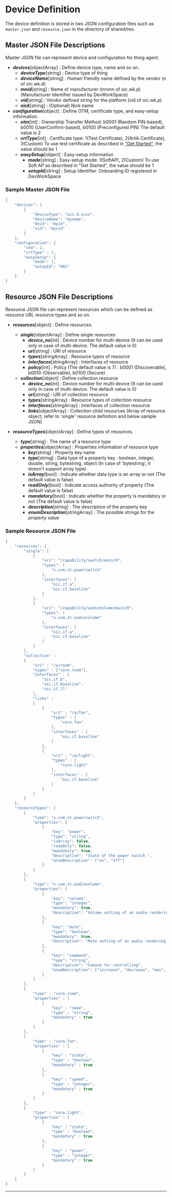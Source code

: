 # Device Definition

The device definition is stored in two JSON configuration files such as `master.json` and `resource.json` in the directory of shared/res.

## Master JSON File Descriptions
Master JSON file can represent device and configuration for thing agent.

* ***devices***[objectArray] : Define device type, name and so on.
  * ***deviceType***[string] : Device type of thing
  * ***deviceName***[string] : Human friendly name defined by the vendor (n of oic.wk.d)
  * ***mnid***[string] : Name of manufacturer (mnmn of oic.wk.p) (Manufacturer Identifier issued by DevWorkSpace)
  * ***vid***[string] : Vendor defined string for the platform (vid of oic.wk.p)
  * ***nick***[string] : (Optional) Nick name
* ***configuration***[object] : Define OTM, certificate type, and easy-setup information.
  * ***otm***[int] : Ownership Transfer Method: b0001 (Random PIN-based), b0010 (UserConfirm-based), b0100 (Preconfigured PIN) The default value is 2
  * ***crtType***[int] : Certificate type: 1(Test Certificate), 2(Artik Certificate), 3(Custom) To use test certificate as described in ["Get Started"](../get-started/overview.md), the value should be 1
  * ***easySetup***[object] : Easy-setup information
    * ***mode***[string] : Easy-setup mode: 1(SoftAP), 2(Custom) To use Soft AP as described in "Get Started", the value should be 1
    * ***setupId***[string] : Setup Identifier. Onboarding ID registered in DevWorkSpace

### Sample Master JSON File
```c
{
	"devices": [
		{
			"deviceType": "oic.d.xxxx",
			"deviceName": "myname",
			"mnid": "myid",
			"vid": "myvid"
		}
	],
	"configuration": {
		"otm": 2,
		"crtType" : 1,
		"easySetup": {
			"mode": 1,
			"setupId": "001"
		}
	}
}
```
## Resource JSON File Descriptions
Resource JSON file can represent resources which can be defined as resource URI, resource types and so on.

* ***resources***[object] : Define resources.
  * ***single***[objectArray] : Define single resources
    * ***device_no***[int] : Device number for multi-device (It can be used only in case of multi-device. The default value is 0)
    * ***uri***[string] : URI of resource
    * ***types***[stringArray] : Resource types of resource
    * ***interfaces***[stringArray] : Interfaces of resource
    * ***policy***[int] : Policy (The default value is 7) : b0001 (Discoverable), b0010 (Observable), b0100 (Secure)
  * ***collection***[object] : Define collection resource
    * ***device_no***[int] : Device number for multi-device (It can be used only in case of multi-device. The default value is 0)
    * ***uri***[string] : URI of collection resource
    * ***types***[stringArray] : Resource types of collection resource
    * ***interfaces***[stringArray] : Interfaces of collection resource
    * ***links***[objectArray] : Collection child resources (Array of resource object, refer to 'single' resource definition and below sample JSON)

* ***resourceTypes***[objectArray] : Define types of resources.
  * ***type***[string] : The name of a resource type
  * ***properties***[objectArray] : Properties information of resource type
    * ***key***[string] : Property key name
    * ***type***[string] : Data type of a property key : boolean, integer, double, string, bytestring, object (In case of 'bytestring', it doesn't support array type)
    * ***isArray***[bool] : Indicate whether data type is an array or not (The default value is false)
    * ***readOnly***[bool] : Indicate access authority of property (The default value is false)
    * ***mandatory***[bool] : Indicate whether the property is mandatory or not (The default value is false)
    * ***description***[string] : The description of the property key
    * ***enumDescription***[stringArray] : The possible strings for the property value

### Sample Resource JSON File
```c
{
	"resources": {
		"single": [
			{
				"uri": "/capability/switch/main/0",
				"types": [
					"x.com.st.powerswitch"
				],
				"interfaces": [
					"oic.if.a",
					"oic.if.baseline"
				]
			},
			{
				"uri": "/capability/audioVolume/main/0",
				"types": [
					"x.com.st.audiovolume"
				],
				"interfaces": [
					"oic.if.a",
					"oic.if.baseline"
				]
			}
		],
		"collection" :
		{
			"uri" : "/a/room",
			"types" : ["core.room"],
			"interfaces" : [
				"oic.if.b",
				"oic.if.baseline",
				"oic.if.ll"
			],
			"links" :
			[
				{
					"uri" : "/a/fan",
					"types" : [
						"core.fan"
					],
					"interfaces" : [
						"oic.if.baseline"
					]
				},
				{
					"uri" : "/a/light",
					"types" : [
						"core.light"
					],
					"interfaces" : [
						"oic.if.baseline"
					]
				}
			]
		}
	},
	"resourceTypes": [
		{
			"type": "x.com.st.powerswitch",
			"properties": [
				{
					"key": "power",
					"type": "string",
					"isArray": false,
					"readOnly": false,
					"mandatory": true,
					"description": "State of the power switch.",
					"enumDescription": ["on", "off"]
				}
			]
		},
		{
			"type": "x.com.st.audiovolume",
			"properties": [
				{
					"key": "volume",
					"type": "integer",
					"mandatory": true,
					"description": "Volume setting of an audio rendering device."
				},
				{
					"key": "mute",
					"type": "boolean",
					"mandatory": true,
					"description": "Mute setting of an audio rendering device"
				},
				{
					"key": "command",
					"type": "string",
					"description": "Comand for controlling",
					"enumDescription": ["increase", "decrease", "max", "min"]
				}
			]
		},
		{
			"type" : "core.room",
			"properties" : [
				{
					"key" : "name",
					"type" : "string",
					"mandatory" : true
				}
			]
		},
		{
			"type" : "core.fan",
			"properties" : [
				{
					"key" : "state",
					"type" : "boolean",
					"mandatory" : true
				},
				{
					"key" : "speed",
					"type" : "integer",
					"mandatory" : true
				}
			]
		},
		{
			"type" : "core.light",
			"properties" : [
				{
					"key" : "state",
					"type" : "boolean",
					"mandatory" : true
				},
				{
					"key" : "power",
					"type" : "integer",
					"mandatory" : true
				}
			]
		}
	]
}
```


***
